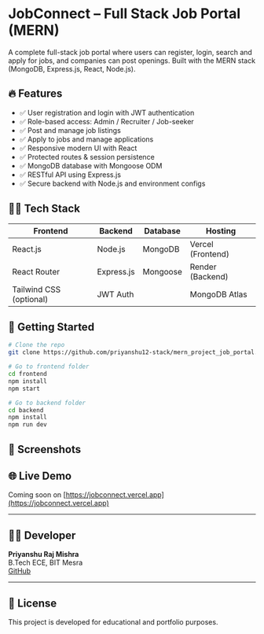 
# JobConnect – Full Stack Job Portal (MERN)

A complete full-stack job portal where users can register, login, search and apply for jobs, and companies can post openings. Built with the MERN stack (MongoDB, Express.js, React, Node.js).

## 🔥 Features

- ✅ User registration and login with JWT authentication
- ✅ Role-based access: Admin / Recruiter / Job-seeker
- ✅ Post and manage job listings
- ✅ Apply to jobs and manage applications
- ✅ Responsive modern UI with React
- ✅ Protected routes & session persistence
- ✅ MongoDB database with Mongoose ODM
- ✅ RESTful API using Express.js
- ✅ Secure backend with Node.js and environment configs

## 🧑‍💻 Tech Stack

| Frontend        | Backend        | Database   | Hosting       |
|----------------|----------------|------------|----------------|
| React.js        | Node.js         | MongoDB     | Vercel (Frontend) |
| React Router    | Express.js      | Mongoose    | Render (Backend)  |
| Tailwind CSS (optional) | JWT Auth       |              | MongoDB Atlas     |

## 🚀 Getting Started

```bash
# Clone the repo
git clone https://github.com/priyanshu12-stack/mern_project_job_portal.git

# Go to frontend folder
cd frontend
npm install
npm start

# Go to backend folder
cd backend
npm install
npm run dev
```

## 📸 Screenshots


## 🌐 Live Demo

Coming soon on [https://jobconnect.vercel.app](https://jobconnect.vercel.app)  


---

## 👨‍💼 Developer

**Priyanshu Raj Mishra**  
B.Tech ECE, BIT Mesra  
  [GitHub](https://github.com/priyanshu12-stack)

---

## 📝 License

This project is developed for educational and portfolio purposes.
